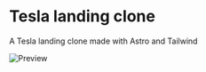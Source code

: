 # Tesla landing clone

A Tesla landing clone made with Astro and Tailwind

![Preview](https://github.com/PttsDev/tesla-landing-clone/assets/47633569/af590502-a5ee-4ded-9991-38f6662f94f7)
